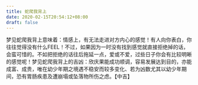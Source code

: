 ```yaml
---
title: 蛇爬我背上
date: 2020-02-15T20:54:12+08:00
draft: false
---
```


梦见蛇爬我背上意味着：情感上，有无法走进对方内心的感觉！有人向你表白，你往往觉得没有什么FEEL！不过，如果因为一时没有找到感觉就直接拒绝掉的话，会蛮可惜的。不如把拒绝的话往后拖延一点，爱或不爱，过些日子你会有比较明晰的感觉呢！梦见蛇爬我背上的吉凶：欣庆果能成功顺调，容易发展达到目的，亦能成富、成贵，唯在幼少年期之境遇不稳安而较多变化、若为凶数尤其以幼少年期间，恐有胃肠疾患及遭崩塌或坠落物所伤之虑。【中吉】